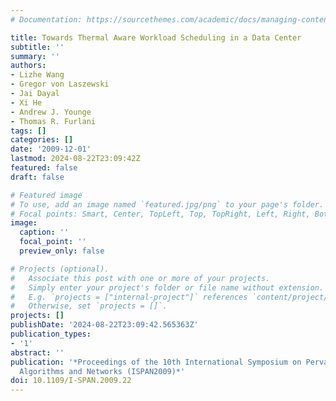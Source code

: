 ```yaml
---
# Documentation: https://sourcethemes.com/academic/docs/managing-content/

title: Towards Thermal Aware Workload Scheduling in a Data Center
subtitle: ''
summary: ''
authors:
- Lizhe Wang
- Gregor von Laszewski
- Jai Dayal
- Xi He
- Andrew J. Younge
- Thomas R. Furlani
tags: []
categories: []
date: '2009-12-01'
lastmod: 2024-08-22T23:09:42Z
featured: false
draft: false

# Featured image
# To use, add an image named `featured.jpg/png` to your page's folder.
# Focal points: Smart, Center, TopLeft, Top, TopRight, Left, Right, BottomLeft, Bottom, BottomRight.
image:
  caption: ''
  focal_point: ''
  preview_only: false

# Projects (optional).
#   Associate this post with one or more of your projects.
#   Simply enter your project's folder or file name without extension.
#   E.g. `projects = ["internal-project"]` references `content/project/deep-learning/index.md`.
#   Otherwise, set `projects = []`.
projects: []
publishDate: '2024-08-22T23:09:42.565363Z'
publication_types:
- '1'
abstract: ''
publication: '*Proceedings of the 10th International Symposium on Pervasive Systems,
  Algorithms and Networks (ISPAN2009)*'
doi: 10.1109/I-SPAN.2009.22
---
```

